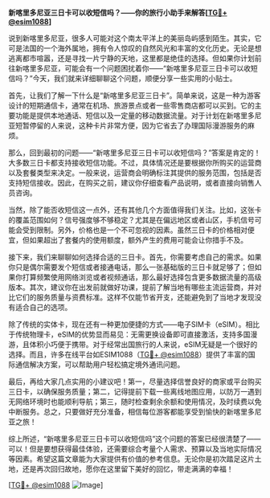 **新喀里多尼亚三日卡可以收短信吗？——你的旅行小助手来解答[[TG💪+ @esim1088](https://t.me/s/esim1088)]**

说到新喀里多尼亚，很多人可能对这个南太平洋上的美丽岛屿感到陌生。其实，它可是法国的一个海外属地，拥有令人惊叹的自然风光和丰富的文化历史。无论是想逃离都市喧嚣，还是寻找一片宁静的天地，这里都是绝佳的选择。但如果你计划前往新喀里多尼亚，可能会有一个问题困扰着你——“新喀里多尼亚三日卡可以收短信吗？”今天，我们就来详细聊聊这个问题，顺便分享一些实用的小贴士。

首先，让我们了解一下什么是“新喀里多尼亚三日卡”。简单来说，这是一种为游客设计的短期通信卡，通常在机场、旅游景点或者一些零售商店都可以买到。它的主要功能是提供本地通话、短信以及一定量的移动数据流量。对于计划在新喀里多尼亚短暂停留的人来说，这种卡片非常方便，因为它省去了办理国际漫游服务的麻烦。

那么，回到最初的问题——“新喀里多尼亚三日卡可以收短信吗？”答案是肯定的！大多数三日卡都支持接收短信功能。不过，具体情况还是要根据你所购买的运营商以及套餐类型来决定。一般来说，运营商会明确标注其提供的服务范围，包括是否支持短信接收。因此，在购买之前，建议你仔细查看产品说明，或者直接向销售人员咨询。

当然，除了能否收短信这一点外，还有其他几个方面值得我们关注。比如，这张卡的覆盖范围如何？信号强度够不够稳定？尤其是在偏远地区或者山区，手机信号可能会受到限制。另外，价格也是一个不可忽视的因素。虽然三日卡的价格相对便宜，但如果超出了套餐内的使用额度，额外产生的费用可能会让你措手不及。

接下来，我们来聊聊如何选择合适的三日卡。首先，你需要考虑自己的需求。如果你只是偶尔需要发个短信或者接通电话，那么一张基础版的三日卡就足够了；但如果你打算频繁使用网络浏览或者视频通话，那么最好选择包含更多数据流量的高级版本。其次，建议你在出发前就做好功课，提前了解当地有哪些主流运营商，并对比它们的服务质量与资费标准。这样不仅能节省开支，还能避免到了当地才发现没有适合自己的选项。

除了传统的实体卡，现在还有一种更加便捷的方式——电子SIM卡（eSIM）。相比于传统物理卡，eSIM的优势显而易见：无需更换设备即可直接激活，支持多国漫游，且体积小巧便于携带。对于经常出国旅行的人来说，eSIM无疑是一个很好的选择。而且，许多在线平台如ESIM1088（[TG💪+ @esim1088](https://t.me/s/esim1088)）提供了丰富的国际通信解决方案，可以帮助用户轻松搞定境外通讯问题。

最后，再给大家几点实用的小建议吧！第一，尽量选择信誉良好的商家或平台购买三日卡，以确保服务质量；第二，记得提前下载一些离线地图应用，以防万一遇到无网络环境时也能顺利导航；第三，随时检查剩余余额和使用情况，及时续费以免中断服务。总之，只要做好充分准备，相信每位游客都能享受到愉快的新喀里多尼亚之旅！

综上所述，“新喀里多尼亚三日卡可以收短信吗”这个问题的答案已经很清楚了——可以！但是要想获得最佳体验，还需要综合考量个人需求、预算以及当地实际情况等因素。希望这篇文章能为大家提供有价值的参考信息。无论你是初次踏足这片土地，还是再次回归故地，愿你在这里留下美好的回忆，带走满满的幸福！

[[TG💪+ @esim1088](https://t.me/s/esim1088) ![Image](https://i.postimg.cc/4NQfJmqS/Snipaste-2025-05-13-00-14-12.png)]